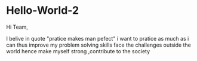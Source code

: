 # Hello-World-2

Hi Team,

I belive in quote "pratice makes man pefect"
i want to pratice as much as i can thus improve my problem solving skills
face the challenges outside the world hence make myself strong ,contribute to the society

